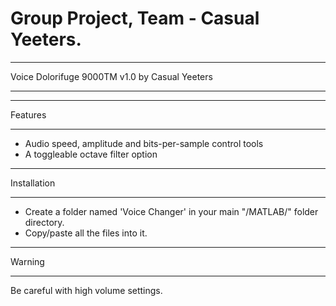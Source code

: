 # Group Project, Team - Casual Yeeters.

****************************************
Voice Dolorifuge 9000TM v1.0 by Casual Yeeters
****************************************

*******
Features
*******

- Audio speed, amplitude and bits-per-sample control tools
- A toggleable octave filter option

************
Installation
************

- Create a folder named 'Voice Changer' in your main "/MATLAB/" folder directory.
- Copy/paste all the files into it.

*******
Warning
*******

Be careful with high volume settings.
